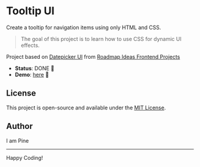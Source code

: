 # Tooltip UI

Create a tooltip for navigation items using only HTML and CSS.

> The goal of this project is to learn how to use CSS for dynamic UI effects.

Project based on [Datepicker UI][tooltip-ui] from [Roadmap Ideas Frontend Projects][roadmap-frontend-projects]

-   **Status**: DONE 🎉
-   **Demo**: [here][demo-link] 🚀

## License

This project is open-source and available under the [MIT License](https://opensource.org/licenses/MIT).

## Author

I am Pine

---

Happy Coding!

[roadmap-frontend-projects]: https://roadmap.sh/frontend/projects
[tooltip-ui]: https://roadmap.sh/projects/tooltip-ui
[demo-link]: https://pine1611.github.io/frontend-projects/09-tooltip-ui/public

